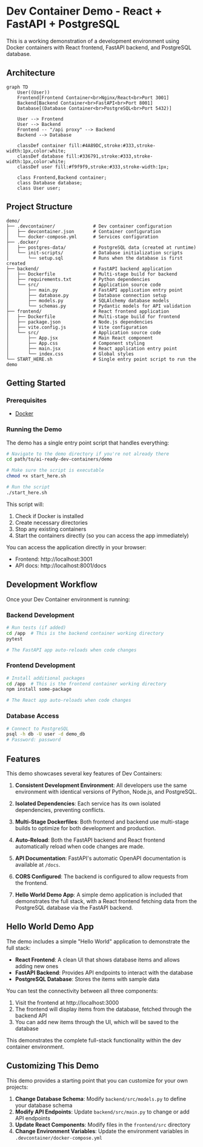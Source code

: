 # Dev Container Demo - React + FastAPI + PostgreSQL

This is a working demonstration of a development environment using Docker containers with React frontend, FastAPI backend, and PostgreSQL database.

## Architecture

```mermaid
graph TD
    User((User))
    Frontend[Frontend Container<br>Nginx/React<br>Port 3001]
    Backend[Backend Container<br>FastAPI<br>Port 8001]
    Database[(Database Container<br>PostgreSQL<br>Port 5432)]

    User --> Frontend
    User --> Backend
    Frontend -- "/api proxy" --> Backend
    Backend --> Database

    classDef container fill:#4A89DC,stroke:#333,stroke-width:1px,color:white;
    classDef database fill:#336791,stroke:#333,stroke-width:1px,color:white;
    classDef user fill:#f9f9f9,stroke:#333,stroke-width:1px;

    class Frontend,Backend container;
    class Database database;
    class User user;
```

## Project Structure

```
demo/
├── .devcontainer/              # Dev container configuration
│   ├── devcontainer.json       # Container configuration
│   └── docker-compose.yml      # Services configuration
├── .docker/
│   ├── postgres-data/          # PostgreSQL data (created at runtime)
│   └── init-scripts/           # Database initialization scripts
│       └── setup.sql           # Runs when the database is first created
├── backend/                    # FastAPI backend application
│   ├── Dockerfile              # Multi-stage build for backend
│   ├── requirements.txt        # Python dependencies
│   └── src/                    # Application source code
│       ├── main.py             # FastAPI application entry point
│       ├── database.py         # Database connection setup
│       ├── models.py           # SQLAlchemy database models
│       └── schemas.py          # Pydantic models for API validation
├── frontend/                   # React frontend application
│   ├── Dockerfile              # Multi-stage build for frontend
│   ├── package.json            # Node.js dependencies
│   ├── vite.config.js          # Vite configuration
│   └── src/                    # Application source code
│       ├── App.jsx             # Main React component
│       ├── App.css             # Component styling
│       ├── main.jsx            # React application entry point
│       └── index.css           # Global styles
└── START_HERE.sh               # Single entry point script to run the demo
```

## Getting Started

### Prerequisites

- [Docker](https://www.docker.com/products/docker-desktop/)

### Running the Demo

The demo has a single entry point script that handles everything:

```bash
# Navigate to the demo directory if you're not already there
cd path/to/ai-ready-dev-containers/demo

# Make sure the script is executable
chmod +x start_here.sh

# Run the script
./start_here.sh
```

This script will:

1. Check if Docker is installed
2. Create necessary directories
3. Stop any existing containers
4. Start the containers directly (so you can access the app immediately)

You can access the application directly in your browser:

- Frontend: http://localhost:3001
- API docs: http://localhost:8001/docs

## Development Workflow

Once your Dev Container environment is running:

### Backend Development

```bash
# Run tests (if added)
cd /app  # This is the backend container working directory
pytest

# The FastAPI app auto-reloads when code changes
```

### Frontend Development

```bash
# Install additional packages
cd /app  # This is the frontend container working directory
npm install some-package

# The React app auto-reloads when code changes
```

### Database Access

```bash
# Connect to PostgreSQL
psql -h db -U user -d demo_db
# Password: password
```

## Features

This demo showcases several key features of Dev Containers:

1. **Consistent Development Environment**: All developers use the same environment with identical versions of Python, Node.js, and PostgreSQL.

2. **Isolated Dependencies**: Each service has its own isolated dependencies, preventing conflicts.

3. **Multi-Stage Dockerfiles**: Both frontend and backend use multi-stage builds to optimize for both development and production.

4. **Auto-Reload**: Both the FastAPI backend and React frontend automatically reload when code changes are made.

5. **API Documentation**: FastAPI's automatic OpenAPI documentation is available at `/docs`.

6. **CORS Configured**: The backend is configured to allow requests from the frontend.

7. **Hello World Demo App**: A simple demo application is included that demonstrates the full stack, with a React frontend fetching data from the PostgreSQL database via the FastAPI backend.

## Hello World Demo App

The demo includes a simple "Hello World" application to demonstrate the full stack:

- **React Frontend**: A clean UI that shows database items and allows adding new ones
- **FastAPI Backend**: Provides API endpoints to interact with the database
- **PostgreSQL Database**: Stores the items with sample data

You can test the connectivity between all three components:

1. Visit the frontend at http://localhost:3000
2. The frontend will display items from the database, fetched through the backend API
3. You can add new items through the UI, which will be saved to the database

This demonstrates the complete full-stack functionality within the dev container environment.

## Customizing This Demo

This demo provides a starting point that you can customize for your own projects:

1. **Change Database Schema**: Modify `backend/src/models.py` to define your database schema
2. **Modify API Endpoints**: Update `backend/src/main.py` to change or add API endpoints
3. **Update React Components**: Modify files in the `frontend/src` directory
4. **Change Environment Variables**: Update the environment variables in `.devcontainer/docker-compose.yml`
